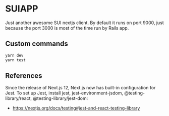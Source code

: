 # SUIAPP

Just another awesome SUI nextjs client. By default it runs on port 9000, just because the port 3000 is most of the time run by Rails app.

## Custom commands

```sh
yarn dev
yarn test
```

## References

Since the release of Next.js 12, Next.js now has built-in configuration for Jest.
To set up Jest, install jest, jest-environment-jsdom, @testing-library/react, @testing-library/jest-dom:

- <https://nextjs.org/docs/testing#jest-and-react-testing-library>
